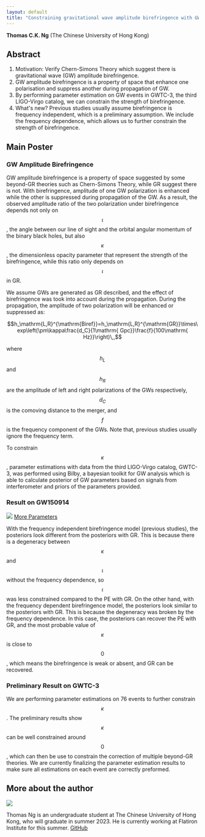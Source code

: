 ```yaml
---
layout: default
title: "Constraining gravitational wave amplitude birefringence with GWTC-3"
---
```


<script type="text/javascript" async
    src="https://cdn.mathjax.org/mathjax/latest/MathJax.js?config=TeX-MML-AM_CHTML">
</script>

**Thomas C.K. Ng** (The Chinese University of Hong Kong)

## Abstract

1. Motivation: Verify Chern-Simons Theory which suggest there is gravitational wave (GW) amplitude birefringence.
2. GW amplitude birefringence is a property of space that enhance one polarisation and suppress another during propagation of GW.
3. By performing parameter estimation on GW events in GWTC-3, the third LIGO-Virgo catalog, we can constrain the strength of birefringence.
4. What's new? Previous studies usually assume birefringence is frequency independent, which is a preliminary assumption. We include the frequency dependence, which allows us to further constrain the strength of birefringence.

## Main Poster

### GW Amplitude Birefringence

GW amplitude birefringence is a property of space suggested by some beyond-GR theories such as Chern-Simons Theory,
while GR suggest there is not.
With birefringence, amplitude of one GW polarization is enhanced while the other is suppressed during propagation of the GW.
As a result, the observed amplitude ratio of the two polarization under birefringence depends not only on $$\iota$$,
the angle between our line of sight and the orbital angular momentum of the binary black holes,
but also $$\kappa$$, the dimensionless opacity parameter that represent the strength of the birefringence,
while this ratio only depends on $$\iota$$ in GR.

We assume GWs are generated as GR described, and the effect of birefringence was took into account during the propagation.
During the propagation, the amplitude of two polarization will be enhanced or suppressed as:

$$h_\mathrm{L,R}^{\mathrm{Biref}}=h_\mathrm{L,R}^{\mathrm{GR}}\times\exp\left(\pm\kappa\frac{d_C}{1\mathrm{ Gpc}}\frac{f}{100\mathrm{ Hz}}\right)\,,$$

where $$h_L$$ and $$h_R$$ are the amplitude of left and right polarizations of the GWs respectively, $$d_C$$ is the comoving distance to the merger,
and $$f$$ is the frequency component of the GWs.
Note that, previous studies usually ignore the frequency term.

To constrain $$\kappa$$, parameter estimations with data from the third LIGO-Virgo catalog, GWTC-3, was performed using Bilby,
a bayesian toolkit for GW analysis which is able to calculate posterior of GW parameters based on signals from
interferometer and priors of the parameters provided.

### Result on GW150914

<img src="{{site.baseurl}}/public/image/GW150914_3_parameters.png"/> 
<a href="{{site.baseurl}}/public/image/GW150914_9_parameters.png">More Parameters</a>

With the frequency independent birefringence model (previous studies), the posteriors look different from the posteriors with GR.
This is because there is a degeneracy between $$\kappa$$ and $$\iota$$ without the frequency dependence,
so $$\iota$$ was less constrained compared to the PE with GR.
On the other hand, with the frequency dependent birefringence model, the posteriors look similar to the posteriors with GR.
This is because the degeneracy was broken by the frequency dependence. In this case, the posteriors can recover the PE with GR,
and the most probable value of $$\kappa$$ is close to $$0$$, which means the birefringence is weak or absent, and GR can be recovered.

### Preliminary Result on GWTC-3

We are performing parameter estimations on 76 events to further constrain $$\kappa$$. The preliminary results show $$\kappa$$ can be well constrained around $$0$$, which can then be use to constrain the correction of multiple beyond-GR theories. We are currently finalizing the parameter estimation results to make sure all estimations on each event are correctly preformed.

## More about the author

<img src="{{site.baseurl}}/public/image/Thomas.jpg"/> 

Thomas Ng is an undergraduate student at The Chinese University of Hong Kong, who will graduate in summer 2023.
He is currently working at Flatiron Institute for this summer. [GitHub](https://github.com/thomasckng)
